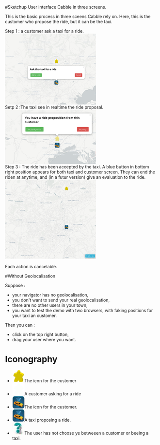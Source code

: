 #Sketchup User interface Cabble in three screens.


This is the basic process in three sceens Cabble rely on.
Here, this is the customer who propose the ride, but it can be the taxi.

<div >Step 1 : a customer ask a taxi for a ride.</div>
<a href="./cabble-sketch.png" >
<img style="vertical-align:middle" src="./cabble-sketch.png" width="300">
</a>

<div>Setp 2 :The taxi see in realtime the ride proposal.  </div>
<a href="./cabble-sketch2.png" >
<img style="vertical-align:middle" src="./cabble-sketch2.png" width="300">
</a>

<div>Step 3 : The ride has been accepted by the taxi. 
A blue button in bottom right position appears for both taxi and customer screen. They can end the riden at anytime, and (in a futur version) give an evaluation to the ride. </div>
<a href="./cabble-sketch3.png" >
<img  src="./cabble-sketch3.png" width="300">
</a>


Each action is cancelable.

#Without Geolocalisation

Suppose : 

 * your navigator has no geolocalisation, 
 * you don't want to send your real geolocalisation,
 * there are no other users in your town, 
 * you want to test the demo with two browsers, with faking positions for your taxi an customer.

Then you can : 

 * click on the top right button,
 * drag your user where you want.

# Iconography

 * <img src="../assets/img/customer.png" width="40" >The icon for the customer
 * <img src="../assets/img/customeranimated.gif" width="40" >A customer asking for a ride
 * <img src="../assets/img/taxi.jpg"  width="40" >The icon for the customer.
 * <img src="../assets/img/taxianimated.gif"  width="40" >A taxi proposing a ride.
 * <img src="../assets/img/unknown.jpg" width="40" >The user has not choose ye betweeen a customer or beeing a taxi.
